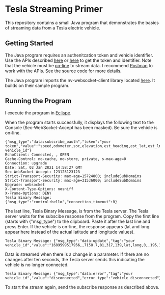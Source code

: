 # Tesla Streaming Primer
This repository contains a small Java program that demonstrates the basics of streaming data from a Tesla electric vehicle.

## Getting Started
The Java program requires an authenitcation token and vehicle identifier.  Use the APIs described [here](https://tesla-api.timdorr.com/) or [here](https://www.teslaapi.io/) to get the token and identifier.  Note that the vehicle must be [on-line](https://tesla-api.timdorr.com/vehicle/commands/wake) to stream data.  I recommend [Postman](https://www.postman.com/) to work with the APIs.  See the source code for more details.

The Java program imports the nv-websocket-client library located [here](https://github.com/TakahikoKawasaki/nv-websocket-client).  It builds on their sample program.

## Running the Program
I execute the program in [Eclispe](https://www.eclipse.org/downloads/packages/release/kepler/sr1/eclipse-ide-java-developers).

When the program starts successfully, it displays the following text to the Console (Sec-WebSocket-Accept has been masked).  Be sure the vehicle is on-line.

```
{"msg_type":"data:subscribe_oauth","token":"your token","value":"speed,odometer,soc,elevation,est_heading,est_lat,est_lng,power,shift_state,range,est_range,heading,est_corrected_lat,est_corrected_lng,native_latitude,native_longitude,native_heading,native_type,native_location_supported","tag":"your vehicle_id"}
EchoClient: Connected, , OPEN
Cache-Control: no-cache, no-store, private, s-max-age=0
Connection: upgrade
Date: Sat, 02 Jan 2021 14:58:27 GMT
Sec-WebSocket-Accept: 123123123123
Strict-Transport-Security: max-age=15724800; includeSubDomains
Strict-Transport-Security: max-age=31536000; includeSubDomains
Upgrade: websocket
X-Content-Type-Options: nosniff
X-Frame-Options: DENY
Tesla Binary Message: {"msg_type":"control:hello","connection_timeout":0}
```
The last line, Tesla Binary Message, is from the Tesla server.  The Tesla server waits for the subscibe response from the program.  Copy the first line (starts with {"msg_type") to the clipboard.  Paste it after the last line and press Enter.  If the vehicle is on-line, the response appears (lat and long appear here instead of the actual latitude and longitude values).
```
Tesla Binary Message: {"msg_type":"data:update","tag":"your vehicle_id","value":"1609599517956,,7158.7,81,317,139,lat,long,0,,195,147,138,lat,long,lat,long,139,wgs,1"}
```
Data is streamed when there is a change in a parameter.  If there are no changes after ten seconds, the Tesla server sends this indicating the vehicle is no longer connected.
```
Tesla Binary Message: {"msg_type":"data:error","tag":"your vehicle_id","value":"disconnected","error_type":"vehicle_disconnected"}
```
To start the stream again, send the subscribe response as described above.

